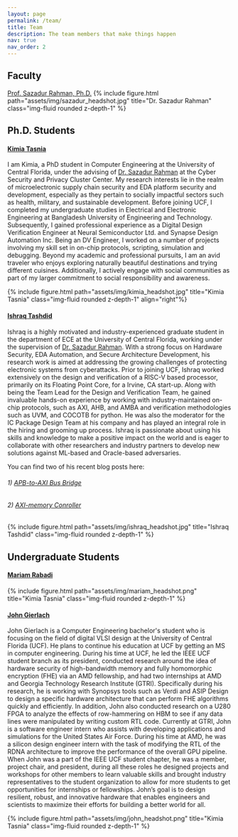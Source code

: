 ```yaml
---
layout: page
permalink: /team/
title: Team
description: The team members that make things happen
nav: true
nav_order: 2
---
```

## Faculty
<a href='https://www.linkedin.com/in/sazadur/'>Prof. Sazadur Rahman, Ph.D.</a>
{% include figure.html path="assets/img/sazadur_headshot.jpg" title="Dr. Sazadur Rahman" class="img-fluid rounded z-depth-1" %}





## Ph.D. Students

#### <a href='https://www.linkedin.com/in/kimia-tasnia-753b911a3/'>Kimia Tasnia</a>
I am Kimia, a PhD student in Computer Engineering at the University of Central Florida, under the advising of <a href='https://www.ece.ucf.edu/person/sazadur-rahman/'>Dr. Sazadur Rahman</a> at the Cyber Security and Privacy Cluster Center. My research interests lie in the realm of microelectronic supply chain security and EDA platform security and development, especially as they pertain to socially impactful sectors such as health, military, and sustainable development.
Before joining UCF, I completed my undergraduate studies in Electrical and Electronic Engineering at Bangladesh University of Engineering and Technology. Subsequently, I gained professional experience as a Digital Design Verification Engineer at Neural Semiconductor Ltd. and Synapse Design Automation Inc. Being an DV Engineer, I worked on a number of projects involving my skill set in on-chip protocols, scripting, simulation and debugging. 
Beyond my academic and professional pursuits, I am an avid traveler who enjoys exploring naturally beautiful destinations and trying different cuisines. Additionally, I actively engage with social communities as part of my larger commitment to social responsibility and awareness.

{% include figure.html path="assets/img/kimia_headshot.jpg" title="Kimia Tasnia" class="img-fluid rounded z-depth-1" align="right"%}

#### <a href='https://www.linkedin.com/in/ishraq-tashdid-7051b8194/'>Ishraq Tashdid</a>
Ishraq is a highly motivated and industry-experienced graduate student in the department of ECE at the University of Central Florida, working under the supervision of <a href='https://www.ece.ucf.edu/person/sazadur-rahman/'>Dr. Sazadur Rahman</a>. With a strong focus on Hardware Security, EDA Automation, and Secure Architecture Development, his research work is aimed at addressing the growing challenges of protecting electronic systems from cyberattacks. Prior to joining UCF, Ishraq worked extensively on the design and verification of a RISC-V based processor, primarily on its Floating Point Core, for a Irvine, CA start-up. Along with being the Team Lead for the Design and Verification Team, he gained invaluable hands-on experience by working with industry-maintained on-chip protocols, such as AXI, AHB, and AMBA and verification methodologies such as UVM, and COCOTB for python. He was also the moderator for the IC Package Design Team at his company and has played an integral role in the hiring and grooming up process. Ishraq is passionate about using his skills and knowledge to make a positive impact on the world and is eager to collaborate with other researchers and industry partners to develop new solutions against ML-based and Oracle-based adversaries.

You can find two of his recent blog posts here:

###### 1)	<a href='https://www.dsinnovators.com/blogs/apb-to-axi-bus-bridge'>APB-to-AXI Bus Bridge</a>

###### 2)	<a href='https://www.dsinnovators.com/blogs/axi-memory-controller'>AXI-memory Conroller</a>

{% include figure.html path="assets/img/ishraq_headshot.jpg" title="Ishraq Tashdid" class="img-fluid rounded z-depth-1" %}

## Undergraduate Students

#### <a href='https://www.linkedin.com/in/mariam-rabadi-b2056821b/'>Mariam Rabadi</a>

{% include figure.html path="assets/img/mariam_headshot.png" title="Kimia Tasnia" class="img-fluid rounded z-depth-1" %}

#### <a href='https://www.linkedin.com/in/john-gierlach/'>John Gierlach</a>
John Gierlach is a Computer Engineering bachelor's student who is focusing on the field of digital VLSI design at the University of Central Florida (UCF). He plans to continue his education at UCF by getting an MS in computer engineering. During his time at UCF, he led the IEEE UCF student branch as its president, conducted research around the idea of hardware security of high-bandwidth memory and fully homomorphic encryption (FHE) via an AMD fellowship, and had two internships at AMD and Georgia Technology Research Institute (GTRI). Specifically during his research, he is working with Synopsys tools such as Verdi and ASIP Design to design a specific hardware architecture that can perform FHE algorithms quickly and efficiently. In addition, John also conducted research on a U280 FPGA to analyze the effects of row-hammering on HBM to see if any data lines were manipulated by writing custom RTL code. Currently at GTRI, John is a software engineer intern who assists with developing applications and simulations for the United States Air Force. During his time at AMD, he was a silicon design engineer intern with the task of modifying the RTL of the RDNA architecture to improve the performance of the overall GPU pipeline. When John was a part of the IEEE UCF student chapter, he was a member, project chair, and president, during all these roles he designed projects and workshops for other members to learn valuable skills and brought industry representatives to the student organization to allow for more students to get opportunities for internships or fellowships. John’s goal is to design resilient, robust, and innovative hardware that enables engineers and scientists to maximize their efforts for building a better world for all.

{% include figure.html path="assets/img/john_headshot.png" title="Kimia Tasnia" class="img-fluid rounded z-depth-1" %}
